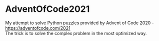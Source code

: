 # AdventOfCode2021

My attempt to solve Python puzzles provided by Advent of Code 2020 - https://adventofcode.com/2021<br>
The trick is to solve the complex problem in the most optimized way.
